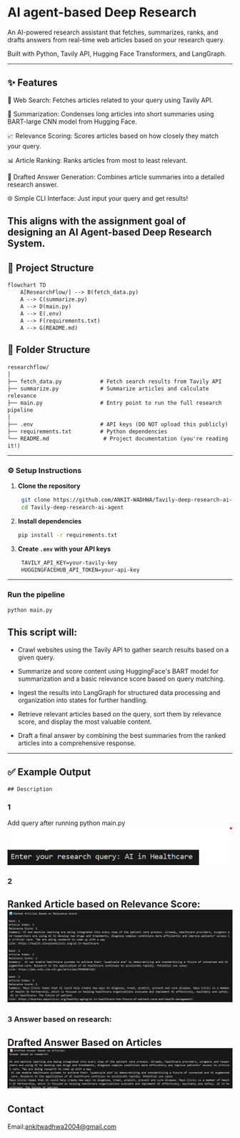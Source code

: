 # AI agent-based Deep Research




An AI-powered research assistant that fetches, summarizes, ranks, and drafts answers from real-time web articles based on your research query.

Built with Python, Tavily API, Hugging Face Transformers, and LangGraph.

---


## ✨ Features
🔎 Web Search: Fetches articles related to your query using Tavily API.

📝 Summarization: Condenses long articles into short summaries using BART-large CNN model from Hugging Face.

📈 Relevance Scoring: Scores articles based on how closely they match your query.

📊 Article Ranking: Ranks articles from most to least relevant.

🧠 Drafted Answer Generation: Combines article summaries into a detailed research answer.

🌐 Simple CLI Interface: Just input your query and get results!

This aligns with the assignment goal of designing an **AI Agent-based Deep Research System**.
---

## 📂 Project Structure

```mermaid
flowchart TD
    A[ResearchFlow/] --> B(fetch_data.py)
    A --> C(summarize.py)
    A --> D(main.py)
    A --> E(.env)
    A --> F(requirements.txt)
    A --> G(README.md)

```

## 📁 Folder Structure
```
researchflow/
│
├── fetch_data.py            # Fetch search results from Tavily API
├── summarize.py             # Summarize articles and calculate relevance
├── main.py                  # Entry point to run the full research pipeline
│
├── .env                     # API keys (DO NOT upload this publicly)
├── requirements.txt         # Python dependencies
└── README.md                 # Project documentation (you're reading it!)

```

---

### ⚙️ Setup Instructions

1. **Clone the repository**
   ```bash
    git clone https://github.com/ANKIT-WADHWA/Tavily-deep-research-ai-agent.git
    cd Tavily-deep-research-ai-agent

   ```

2. **Install dependencies**
   ```bash
   pip install -r requirements.txt
   ```

3. **Create `.env` with your API keys**
   ```env
    TAVILY_API_KEY=your-tavily-key
    HUGGINGFACEHUB_API_TOKEN=your-api-key
   ```

---


### Run the pipeline

```bash
python main.py
```

## This script will:
- Crawl websites using the Tavily API to gather search results based on a given query.

- Summarize and score content using HuggingFace's BART model for summarization and a basic relevance score based on query matching.

- Ingest the results into LangGraph for structured data processing and organization into states for further handling.

- Retrieve relevant articles based on the query, sort them by relevance score, and display the most valuable content.

- Draft a final answer by combining the best summaries from the ranked articles into a comprehensive response.

---

## ✅ Example Output

```
## Description
```
### 1
Add query after running python main.py
![Query Input](Output_images/1.png)

### 2️
Ranked Article based on Relevance Score:
![Articles](Output_images/2.png)
---

### 3 Answer based on research:
 Drafted Answer Based on Articles
 ![Result](Output_images/3.png)
---


## Contact
Email:ankitwadhwa2004@gmail.com